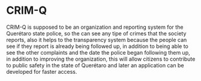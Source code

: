 # CRIM-Q
CRIM-Q is supposed to be an organization and reporting system for the Querétaro state police, so the can see any tipe of crimes that the society reports, also it helps to the transparency system because the people can see if they report is already being followed up, in addition to being able to see the other complaints and the date the police began following them up, in addition to improving the organization, this will allow citizens to contribute to public safety in the state of Querétaro and later an application can be developed for faster access.
